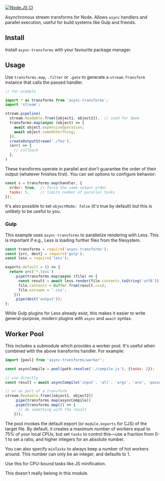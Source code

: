 [![Node.JS CI](https://github.com/samthor/async-transforms/actions/workflows/tests.yml/badge.svg)](https://github.com/samthor/async-transforms/actions/workflows/tests.yml)

Asynchronous stream transforms for Node.
Allows `async` handlers and parallel execution, useful for build systems like Gulp and friends.

## Install

Install `async-transforms` with your favourite package manager.

## Usage

Use `transforms.map`, `.filter` or `.gate` to generate a `stream.Transform` instance that calls the passed handler.

```js
// for example

import * as transforms from 'async-transforms';
import 'stream';

stream.pipeline(
  stream.Readable.from([object1, object2]),  // used for demo
  transforms.map(async (object) => {
    await object.expensiveOperation;
    await object.someOtherThing;
  }),
  createOutputStream('./foo'),
  (err) => {
    // callback
  },
)
```

These transforms operate in parallel and don't guarantee the order of their output (whatever finishes first).
You can set options to configure behavior:

```js
const s = transforms.map(handler, {
  order: true,  // force the same output order
  tasks: 5,     // limits number of parallel tasks
});
```

It's also possible to set `objectMode: false` (it's true by default) but this is unlikely to be useful to you.

### Gulp

This example uses `async-transforms` to parallelize rendering with Less.
This is important if e.g., Less is loading further files from the filesystem.

```js
const transforms = require('async-transforms');
const {src, dest} = require('gulp');
const less = require('less');

exports.default = () => {
  return src('*.less')
    .pipe(transforms.map(async (file) => {
      const result = await less.render(file.contents.toString('utf8'));
      file.contents = Buffer.from(result.css);
      file.extname = '.css';
    }))
    .pipe(dest('output'));
};
```

While Gulp plugins for Less already exist, this makes it easier to write general-purpose, modern plugins with `async` and `await` syntax.

## Worker Pool

This includes a submodule which provides a worker pool.
It's useful when combined with the above transforms handler.
For example:

```js
import {pool} from 'async-transforms/worker';

const asyncCompile = pool(path.resolve('./compile.js'), {tasks: 2});

// use directly
const result = await asyncCompile('input', 'all', 'args', 'are', 'passed');

// or as part of a transform
stream.Readable.from([object1, object2])
    .pipe(transforms.map(asyncCompile))
    .pipe(transforms.map(() => {
      // do something with the result
    }));
```

The pool invokes the default export (or `module.exports` for CJS) of the target file.
By default, it creates a maximum number of workers equal to 75% of your local CPUs, but set `tasks` to control this—use a fraction from 0-1 to set a ratio, and higher integers for an absolute number.

You can also specify `minTasks` to always keep a number of hot workers around.
This number can only be an integer, and defaults to 1.

Use this for CPU-bound tasks like JS minification.

This doesn't really belong in this module.
